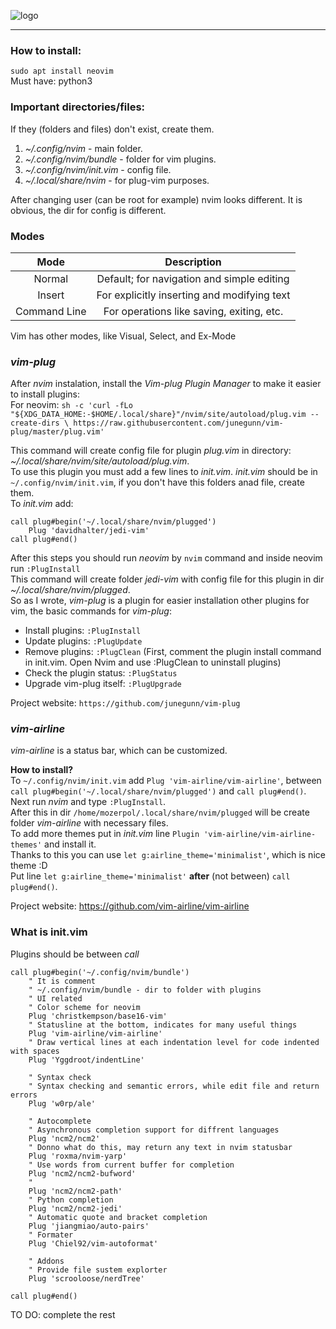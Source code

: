 ![logo](https://neovim.io/images/logo@2x.png) 

---
### How to install:
`sudo apt install neovim` <br/>
Must have: python3

### Important directories/files:
If they (folders and files) don't exist, create them.
1. *~/.config/nvim* - main folder.
2. *~/.config/nvim/bundle* - folder for vim plugins.
3. *~/.config/nvim/init.vim* - config file.
4. *~/.local/share/nvim* - for plug-vim purposes.

After changing user (can be root for example) nvim looks different. It is obvious, the dir for config is different.

### Modes

|**Mode**|**Description**|
|:--:|:--:|
|Normal|Default; for navigation and simple editing|
|Insert|For explicitly inserting and modifying text|
|Command Line|For operations like saving, exiting, etc.|

Vim has other modes, like Visual, Select, and Ex-Mode

### *vim-plug*
After *nvim* instalation, install the *Vim-plug Plugin Manager* to make it easier to install plugins: <br/>
For neovim: ```sh -c 'curl -fLo "${XDG_DATA_HOME:-$HOME/.local/share}"/nvim/site/autoload/plug.vim --create-dirs \
       https://raw.githubusercontent.com/junegunn/vim-plug/master/plug.vim'```

This command will create config file for plugin *plug.vim* in directory: *~/.local/share/nvim/site/autoload/plug.vim*. <br/>
To use this plugin you must add a few lines to *init.vim*. *init.vim* should be in `~/.config/nvim/init.vim`, if you
don't have this folders anad file, create them. <br/>
To *init.vim* add: <br/>
```
call plug#begin('~/.local/share/nvim/plugged')
	Plug 'davidhalter/jedi-vim'
call plug#end()
```

After this steps you should run *neovim* by `nvim` command and inside neovim run `:PlugInstall` <br/>
This command will create folder *jedi-vim* with config file for this plugin in dir *~/.local/share/nvim/plugged*. <br/>
So as I wrote, *vim-plug* is a plugin for easier installation other plugins for vim, the basic commands for *vim-plug*: <br/>
- Install plugins: `:PlugInstall`
- Update plugins: `:PlugUpdate`
- Remove plugins: `:PlugClean` (First, comment the plugin install command in init.vim. Open Nvim and use :PlugClean to uninstall plugins)
- Check the plugin status: `:PlugStatus`
- Upgrade vim-plug itself: `:PlugUpgrade`

Project website: `https://github.com/junegunn/vim-plug`

### *vim-airline*
*vim-airline* is a status bar, which can be customized. <br/>

**How to install?** <br/>
To `~/.config/nvim/init.vim` add `Plug 'vim-airline/vim-airline'`, between `call plug#begin('~/.local/share/nvim/plugged')` and `call plug#end()`. <br/>
Next run *nvim* and type `:PlugInstall`. <br/> 
After this in dir `/home/mozerpol/.local/share/nvim/plugged` will be create folder *vim-airline* with necessary files. <br/>
To add more themes put in *init.vim* line `Plugin 'vim-airline/vim-airline-themes'` and install it. <br/>
Thanks to this you can use `let g:airline_theme='minimalist'`, which is nice theme :D <br/>
Put line `let g:airline_theme='minimalist'` **after** (not between) `call plug#end()`.

Project website: https://github.com/vim-airline/vim-airline

### What is init.vim
Plugins should be between *call* 
```
call plug#begin('~/.config/nvim/bundle')
    " It is comment
    " ~/.config/nvim/bundle - dir to folder with plugins
    " UI related
    " Color scheme for neovim
    Plug 'christkempson/base16-vim'
    " Statusline at the bottom, indicates for many useful things
    Plug 'vim-airline/vim-airline'
    " Draw vertical lines at each indentation level for code indented with spaces
    Plug 'Yggdroot/indentLine'
    
    " Syntax check
    " Syntax checking and semantic errors, while edit file and return errors
    Plug 'w0rp/ale'
    
    " Autocomplete
    " Asynchronous completion support for diffrent languages
    Plug 'ncm2/ncm2'
    " Donno what do this, may return any text in nvim statusbar
    Plug 'roxma/nvim-yarp'
    " Use words from current buffer for completion
    Plug 'ncm2/ncm2-bufword'
    "
    Plug 'ncm2/ncm2-path'
    " Python completion
    Plug 'ncm2/ncm2-jedi'
    " Automatic quote and bracket completion
	Plug 'jiangmiao/auto-pairs'
    " Formater
    Plug 'Chiel92/vim-autoformat'
    
    " Addons
    " Provide file sustem explorter
    Plug 'scrooloose/nerdTree'
    
call plug#end()
```

TO DO: complete the rest
